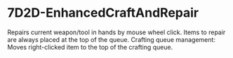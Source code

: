 # 7D2D-EnhancedCraftAndRepair
Repairs current weapon/tool in hands by mouse wheel click. Items to repair are always placed at the top of the queue. Crafting queue management: Moves right-clicked item to the top of the crafting queue.

